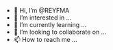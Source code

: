 - 👋 Hi, I’m @REYFMA
- 👀 I’m interested in ...
- 🌱 I’m currently learning ...
- 💞️ I’m looking to collaborate on ...
- 📫 How to reach me ...

<!---
REYFMA/REYFMA is a ✨ special ✨ repository because its `README.md` (this file) appears on your GitHub profile.
You can click the Preview link to take a look at your changes.
--->
